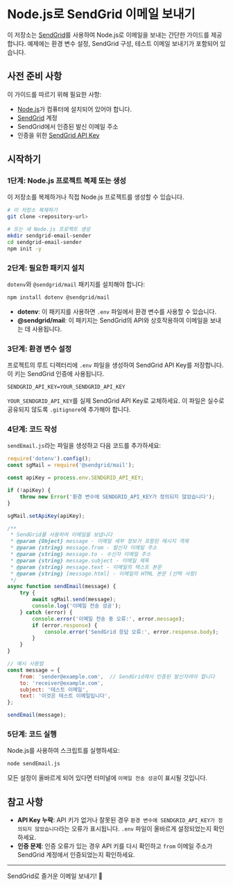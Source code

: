 # Node.js로 SendGrid 이메일 보내기

이 저장소는 [SendGrid](https://sendgrid.com)를 사용하여 Node.js로 이메일을 보내는 간단한 가이드를 제공합니다. 예제에는 환경 변수 설정, SendGrid 구성, 테스트 이메일 보내기가 포함되어 있습니다.

## 사전 준비 사항

이 가이드를 따르기 위해 필요한 사항:

- [Node.js](https://nodejs.org/)가 컴퓨터에 설치되어 있어야 합니다.
- [SendGrid](https://sendgrid.com) 계정
- SendGrid에서 인증된 발신 이메일 주소
- 인증을 위한 [SendGrid API Key](https://app.sendgrid.com/settings/api_keys)

## 시작하기

### 1단계: Node.js 프로젝트 복제 또는 생성

이 저장소를 복제하거나 직접 Node.js 프로젝트를 생성할 수 있습니다.

```bash
# 이 저장소 복제하기
git clone <repository-url>

# 또는 새 Node.js 프로젝트 생성
mkdir sendgrid-email-sender
cd sendgrid-email-sender
npm init -y
```

### 2단계: 필요한 패키지 설치

`dotenv`와 `@sendgrid/mail` 패키지를 설치해야 합니다:

```bash
npm install dotenv @sendgrid/mail
```

- **dotenv**: 이 패키지를 사용하면 `.env` 파일에서 환경 변수를 사용할 수 있습니다.
- **@sendgrid/mail**: 이 패키지는 SendGrid의 API와 상호작용하여 이메일을 보내는 데 사용됩니다.

### 3단계: 환경 변수 설정

프로젝트의 루트 디렉터리에 `.env` 파일을 생성하여 SendGrid API Key를 저장합니다. 이 키는 SendGrid 인증에 사용됩니다.

```env
SENDGRID_API_KEY=YOUR_SENDGRID_API_KEY
```

`YOUR_SENDGRID_API_KEY`를 실제 SendGrid API Key로 교체하세요. 이 파일은 실수로 공유되지 않도록 `.gitignore`에 추가해야 합니다.

### 4단계: 코드 작성

`sendEmail.js`라는 파일을 생성하고 다음 코드를 추가하세요:

```javascript
require('dotenv').config();
const sgMail = require('@sendgrid/mail');

const apiKey = process.env.SENDGRID_API_KEY;

if (!apiKey) {
    throw new Error('환경 변수에 SENDGRID_API_KEY가 정의되지 않았습니다');
}

sgMail.setApiKey(apiKey);

/**
 * SendGrid를 사용하여 이메일을 보냅니다
 * @param {Object} message - 이메일 세부 정보가 포함된 메시지 객체
 * @param {string} message.from - 발신자 이메일 주소
 * @param {string} message.to - 수신자 이메일 주소
 * @param {string} message.subject - 이메일 제목
 * @param {string} message.text - 이메일의 텍스트 본문
 * @param {string} [message.html] - 이메일의 HTML 본문 (선택 사항)
 */
async function sendEmail(message) {
    try {
        await sgMail.send(message);
        console.log('이메일 전송 성공');
    } catch (error) {
        console.error('이메일 전송 중 오류:', error.message);
        if (error.response) {
            console.error('SendGrid 응답 오류:', error.response.body);
        }
    }
}

// 예시 사용법
const message = {
    from: 'sender@example.com',  // SendGrid에서 인증된 발신자여야 합니다
    to: 'receiver@example.com',
    subject: '테스트 이메일',
    text: '이것은 테스트 이메일입니다',
};

sendEmail(message);
```

### 5단계: 코드 실행

Node.js를 사용하여 스크립트를 실행하세요:

```bash
node sendEmail.js
```

모든 설정이 올바르게 되어 있다면 터미널에 `이메일 전송 성공`이 표시될 것입니다.

## 참고 사항

- **API Key 누락**: API 키가 없거나 잘못된 경우 `환경 변수에 SENDGRID_API_KEY가 정의되지 않았습니다`라는 오류가 표시됩니다. `.env` 파일이 올바르게 설정되었는지 확인하세요.
- **인증 문제**: 인증 오류가 있는 경우 API 키를 다시 확인하고 `from` 이메일 주소가 SendGrid 계정에서 인증되었는지 확인하세요.



---

SendGrid로 즐거운 이메일 보내기! 📧